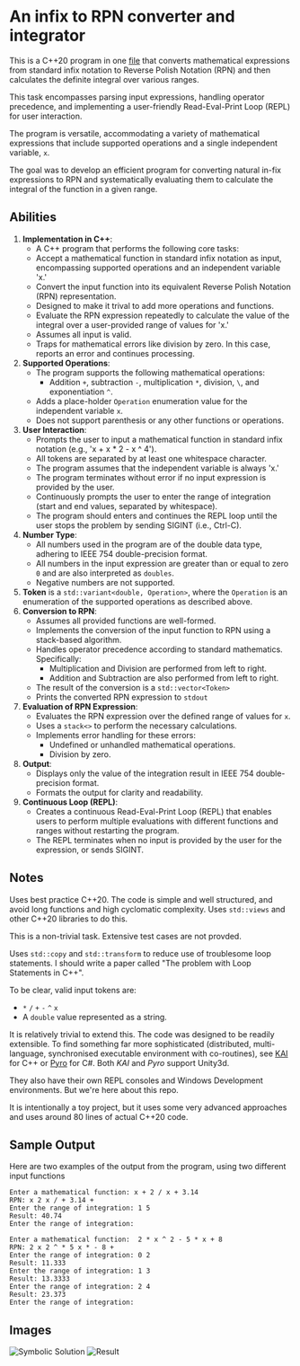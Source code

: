 # An infix to RPN converter and integrator

This is a C++20 program in one [file](RpnConversionAndIntegrator/RpnConversionAndIntegrator.cpp) that converts mathematical expressions from standard infix notation to Reverse Polish Notation (RPN) and then calculates the definite integral over various ranges. 

This task encompasses parsing input expressions, handling operator precedence, and implementing a user-friendly Read-Eval-Print Loop (REPL) for user interaction.

The program is versatile, accommodating a variety of mathematical expressions that include supported operations and a single independent variable, `x`. 

The goal was to develop an efficient program for converting natural in-fix expressions to RPN and systematically evaluating them to calculate the integral of the function in a given range.

## Abilities

1. **Implementation in C++**:
    - A C++ program that performs the following core tasks:
    - Accept a mathematical function in standard infix notation as input, encompassing supported operations and an independent variable 'x.'
    - Convert the input function into its equivalent Reverse Polish Notation (RPN) representation.
    - Designed to make it trival to add more operations and functions.
    - Evaluate the RPN expression repeatedly to calculate the value of the integral over a user-provided range of values for 'x.'
    - Assumes all input is valid.
    - Traps for mathematical errors like division by zero. In this case, reports an error and continues processing.
1. **Supported Operations**:
    - The program supports the following mathematical operations:
		* Addition `+`, subtraction `-`, multiplication `*`, division, `\`, and exponentiation `^`.
	 * Adds a place-holder `Operation` enumeration value for the independent variable `x`.	
	* Does not support parenthesis or any other functions or operations.
2. **User Interaction**:
    - Prompts the user to input a mathematical function in standard infix notation (e.g., 'x + x \* 2 - x ^ 4').
	* All tokens are separated by at least one whitespace character.
    - The program assumes that the independent variable is always 'x.'
	* The program terminates without error if no input expression is provided by the user.
    - Continuously prompts the user to enter the range of integration (start and end values, separated by whitespace).
    - The program should enters and continues the REPL loop until the user stops the problem by sending SIGINT (i.e., Ctrl-C).
3. **Number Type**:
    - All numbers used in the program are of the double data type, adhering to IEEE 754 double-precision format.
    - All numbers in the input expression are greater than or equal to zero `0` and are also interpreted as `doubles`.
    - Negative numbers are not supported.
4. **Token**  is a `std::variant<double, Operation>`, where the `Operation` is an enumeration of the supported operations as described above. 
5. **Conversion to RPN**:
	* Assumes all provided functions are well-formed.
    - Implements the conversion of the input function to RPN using a stack-based algorithm.
    - Handles operator precedence according to standard mathematics. Specifically:
	    - Multiplication and Division are performed from left to right.
	    - Addition and Subtraction are also performed from left to right.
	* The result of the conversion is a `std::vector<Token>`
	* Prints the converted RPN expression to `stdout`
6. **Evaluation of RPN Expression**:
    - Evaluates the RPN expression over the defined range of values for `x`.
    - Uses a `stack<>` to perform the necessary calculations.
    - Implements error handling for these errors:
	    - Undefined or unhandled mathematical operations.
	    - Division by zero.
7. **Output**:
    - Displays only the value of the integration result in IEEE 754 double-precision format.
    - Formats the output for clarity and readability.
8. **Continuous Loop (REPL)**:
    - Creates a continuous Read-Eval-Print Loop (REPL) that enables users to perform multiple evaluations with different functions and ranges without restarting the program.
	* The REPL terminates when no input is provided by the user for the expression, or sends SIGINT.

## Notes

Uses best practice C++20. The code is simple and well structured, and avoid long functions and high cyclomatic complexity. Uses `std::views` and other C++20 libraries to do this.

This is a non-trivial task. Extensive test cases are not provded.

Uses `std::copy` and `std::transform` to reduce use of troublesome loop statements. I should write a paper called "The problem with Loop Statements in C++".

To be clear, valid input tokens are:
* `*` `/` `+` `-` `^` `x`
* A `double` value represented as a string.

It is relatively trivial to extend this. The code was designed to be readily extensible. To find something far more sophisticated (distributed, multi-language, synchronised executable environment with co-routines), see [KAI](https://github.com/cschladetsch/KAI) for C++ or [Pyro](https://github.com/cschladetsch/Pyro) for C#. Both _KAI_ and _Pyro_ support Unity3d.

They also have their own REPL consoles and Windows Development environments. But we're here about this repo. 

It is intentionally a toy project, but it uses some very advanced approaches and uses around 80 lines of actual C++20 code.

## Sample Output

Here are two examples of the output from the program, using two different input functions

```
Enter a mathematical function: x + 2 / x + 3.14
RPN: x 2 x / + 3.14 +
Enter the range of integration: 1 5
Result: 40.74
Enter the range of integration:
```

```
Enter a mathematical function:  2 * x ^ 2 - 5 * x + 8
RPN: 2 x 2 ^ * 5 x * - 8 +
Enter the range of integration: 0 2
Result: 11.333
Enter the range of integration: 1 3 
Result: 13.3333
Enter the range of integration: 2 4 
Result: 23.373
Enter the range of integration:
```

## Images

![Symbolic Solution](Resources/rpn.png "Derication")
![Result](Resources/Result.png "Results")

